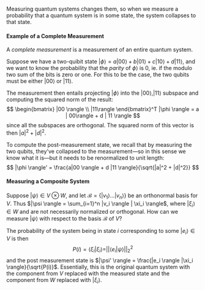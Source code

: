 Measuring quantum systems changes them, so when we measure a probability that a quantum system is in some state, the system collapses to that state.

#### Example of a Complete Measurement
A _complete measurement_ is a measurement of an entire quantum system.

Suppose we have a two-quibit state $|\phi\rangle = a | 00\rangle + b | 01 \rangle + c | 10\rangle + d | 11 \rangle$, and we want to know the probability that the _parity_ of $\phi \rangle$ is $0$, ie. if the modulo two sum of the bits is zero or one. For this to be the case, the two qubits must be either $|00\rangle$ or $|11\rangle$.

The measurement then entails projecting $|\phi \rangle$ into the $|00\rangle, |11\rangle$ subspace and computing the squared norm of the result:
$$
  \begin{bmatrix} |00 \rangle \\ |11\rangle \end{bmatrix}^T |\phi \rangle = a | 00\rangle + d | 11 \rangle
$$
since all the subspaces are orthogonal. The squared norm of this vector is then $|a|^2 + |d|^2$.

To compute the post-measurement state, we recall that by measuring the two qubits, they've collapsed to the measurement—so in this sense we know what it is—but it needs to be renormalized to unit length:
$$
  |\phi \rangle' = \frac{a|00 \rangle + d |11 \rangle}{\sqrt{|a|^2 + |d|^2}}
$$

#### Measuring a Composite System
Suppose $|\psi \rangle \in V \otimes W$, and let $\mathcal{B} = \{|v_1 \rangle \dots |v_n \rangle \}$ be an orthonormal basis for $V$. Thus $|\psi \rangle = \sum_{i=1}^n |v_i \rangle | \xi_i \rangle$, where $| \xi_i \rangle \in W$ and are not necessarily normalized or orthogonal. How can we measure $|\psi \rangle$ with respect to the basis $\mathcal{B}$ of $V$?

The probability of the system being in state $i$ corresponding to some $|e_i \rangle \in V$ is then
$$
  P(i) = \langle \xi_i | \xi_ i \rangle = || \langle e_i | \psi \rangle ||_2^2
$$
and the post measurement state is $|\psi' \rangle = \frac{|e_i \rangle |\xi_i \rangle}{\sqrt{P(i)}$. Essentially, this is the original quantum system with the component from $V$ replaced with the measured state and the component from $W$ replaced with $|\xi_i \rangle$. 
